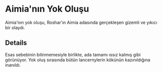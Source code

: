 # Aimia'nın Yok Oluşu
Aimia'nın yok oluşu, Roshar’ın Aimia adasında gerçekleşen gizemli ve yıkıcı bir olaydı.

## Details
Esas sebebinin bilinmemesiyle birlikte, ada tamamı ıssız kalmış gibi görünüyor. Yok oluş sırasında bütün lancernylerin kökünün kazınıldığına inanıldı.
